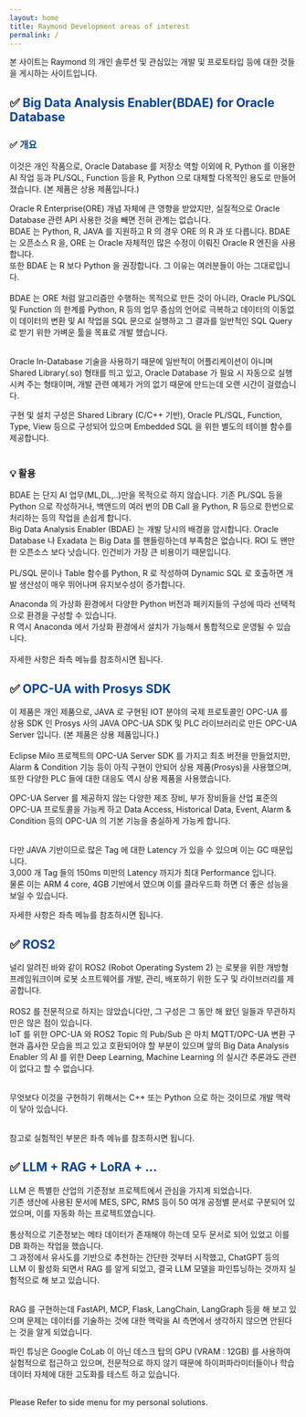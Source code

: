 ```yaml
---
layout: home
title: Raymond Development areas of interest
permalink: /
---
```

본 사이트는 Raymond 의 개인 솔루션 및 관심있는 개발 및 프로토타입 등에 대한 것들을 게시하는 사이트입니다.


## ✅<span style="color:#034299"> Big Data Analysis Enabler(BDAE) for Oracle Database

### ✅<span style="color:#034299"> 개요
이것은 개인 작품으로, Oracle Database 를 저장소 역할 이외에 R, Python 를 이용한 AI 작업 등과 PL/SQL, Function 등을 R, Python 으로 대체할 다목적인 용도로 만들어졌습니다. (본 제품은 상용 제품입니다.)<br>

Oracle R Enterprise(ORE) 개념 자체에 큰 영향을 받았지만, 실질적으로 Oracle Database 관련 API 사용한 것을 빼면 전혀 관계는 없습니다.
<br>
BDAE 는 Python, R, JAVA 를 지원하고 R 의 경우 ORE 의 R 과 또 다릅니다.  BDAE 는 오픈소스 R 을, ORE 는 Oracle 자체적인 
많은 수정이 이뤄진 Oracle R 엔진을 사용합니다. <br> 또한 BDAE 는 R 보다 Python 을 권장합니다.  그 이유는 여러분들이 아는 그대로입니다. <br><br>
BDAE 는 ORE 처럼 알고리즘만 수행하는 목적으로 만든 것이 아니라, Oracle PL/SQL 및 Function 의 한계를 Python, R 등의 업무 중심의 언어로 극복하고 데이터의 이동없이 데이터의 변환 및 AI 작업을 SQL 문으로 실행하고 그 결과를 일반적인 SQL Query 로 받기 위한 가벼운 툴을 목표로 개발 했습니다.<br><br>

Oracle In-Database 기술을 사용하기 때문에 일반적이 어플리케이션이 아니며 Shared Library(.so) 형태를 띄고 있고, Oracle Database 가 필요 시 자동으로 실행시켜 주는 형태이며, 개발 관련 예제가 거의 없기 때문에 만드는데 오랜 시간이 걸렸습니다.<br>

구현 및 설치 구성은 Shared Library (C/C++ 기반), Oracle PL/SQL, Function, Type, View 등으로 구성되어 있으며 Embedded SQL 을 위한 별도의 테이블 함수를 제공합니다.<br><br>



### 💡 활용
BDAE 는 단지 AI 업무(ML,DL,..)만을 목적으로 하지 않습니다.  기존 PL/SQL 등을 Python 으로 작성하거나, 백앤드의 여러 번의 DB Call 을 Python, R 등으로 한번으로 처리하는 등의 작업을 손쉽게 합니다.<br>
Big Data Analysis Enabler (BDAE) 는 개발 당시의 배경을 암시합니다.  Oracle Database 나 Exadata 는 Big Data 를 핸들링하는데 부족함은 없습니다.  ROI 도 왠만한 오픈소스 보다 낫습니다. 인건비가 가장 큰 비용이기 때문입니다.<br>
<br>
PL/SQL 문이나 Table 함수를 Python, R 로 작성하여 Dynamic SQL 로 호출하면 개발 생산성이 매우 뛰어나며 유지보수성이 증가합니다.<br>

Anaconda 의 가상화 환경에서 다양한 Python 버전과 패키지들의 구성에 따라 선택적으로 환경을 구성할 수 있습니다.<br>
R 역시 Anaconda 에서 가상화 환경에서 설치가 가능해서 통합적으로 운영될 수 있습니다.<br><br>
자세한 사항은 좌측 메뉴를 참조하시면 됩니다.


## ✅<span style="color:#034299"> OPC-UA with Prosys SDK

이 제품은 개인 제품으로, JAVA 로 구현된 IOT 분야의 국제 프로토콜인 OPC-UA 를 상용 SDK 인 Prosys 사의 JAVA OPC-UA SDK 및 PLC 라이브러리로 만든 OPC-UA Server 입니다. (본 제품은 상용 제품입니다.)<br><br>
Eclipse Milo 프로젝트의 OPC-UA Server SDK 를 가지고 최초 버전을 만들었지만, Alarm & Condition 기능 등이 아직 구현이 안되어 상용 제품(Prosys)을 사용했으며, 또한 다양한 PLC 들에 대한 대응도 역시 상용 제품을 사용했습니다.<br>

OPC-UA Server 를 제공하지 않는 다양한 제조 장비, 부가 장비들을 산업 표준의 OPC-UA 프로토콜을 가능케 하고 Data Access, Historical Data, Event, Alarm & Condition 등의 OPC-UA 의 기본 기능을 충실하게 가능케 합니다. <br><br>

다만 JAVA 기반이므로 많은 Tag 에 대한 Latency 가 있을 수 있으며 이는 GC 때문입니다.<br>
3,000 개 Tag 들의 150ms 미만의 Latency 까지가 최대 Performance 입니다.<br>
물론 이는 ARM 4 core, 4GB 기반에서 였으며 이를 클라우드화 하면 더 좋은 성능을 보일 수 있습니다. <br>

자세한 사항은 좌측 메뉴를 참조하시면 됩니다.


## ✅<span style="color:#034299"> ROS2
널리 알려진 바와 같이 ROS2 (Robot Operating System 2) 는 로봇을 위한 개방형 프레임워크이며 로봇 소프트웨어를 개발, 관리, 배포하기 위한 도구 및 라이브러리를 제공합니다.<br><br>
ROS2 를 전문적으로 하지는 않았습니다만, 그 구성은 그 동안 해 왔던 일들과 무관하지만은 않은 점이 있습니다. <br>
IoT 를 위한 OPC-UA 와 ROS2 Topic 의 Pub/Sub 은 마치 MQTT/OPC-UA 변환 구현과 흡사한 모습을 띄고 있고 호환되어야 할 부분이 있으며 앞의 Big Data Analysis Enabler 의 AI 를 위한 Deep Learning, Machine Learning 의 실시간 추론과도 관련이 없다고 할 수 없습니다.<br><br>

무엇보다 이것을 구현하기 위해서는 C++ 또는 Python 으로 하는 것이므로 개발 맥락이 닿아 있습니다. <br><br>

참고로 실험적인 부분은 좌측 메뉴를 참조하시면 됩니다.<br>

## ✅<span style="color:#034299"> LLM + RAG + LoRA + ...
LLM 은 특별한 산업의 기준정보 프로젝트에서 관심을 가지게 되었습니다. <br>
기존 생산에 사용된 문서에 MES, SPC, RMS 등이 50 여개 공정별 문서로 구분되어 있었으며, 이를 자동화 하는 프로젝트였습니다.<br><br>
통상적으로 기준정보는 메타 데이터가 존재해야 하는데 모두 문서로 되어 있었고 이를 DB 화하는 작업을 했습니다. <br>
그 과정에서 유사도를 기반으로 추천하는 간단한 것부터 시작했고, ChatGPT 등의 LLM 이 활성화 되면서 RAG 를 알게 되었고, 결국 LLM 모델을 파인튜닝하는 것까지 실험적으로 해 보고 있습니다.<br><br>

RAG 를 구현하는데 FastAPI, MCP, Flask, LangChain, LangGraph 등을 해 보고 있으며 문제는 데이터를 기술하는 것에 대한 맥락을 AI 측면에서 생각하지 않으면 안된다는 것을 알게 되었습니다.<br>

파인 튜닝은 Google CoLab 이 아닌 데스크 탑의 GPU (VRAM : 12GB) 를 사용하여 실험적으로 접근하고 있으며, 전문적으로 하지 않기 때문에 하이퍼파라미터들이나 학습 데이터 자체에 대한 고도화를 테스트 하고 있습니다. <br><br>


Please Refer to side menu for my personal solutions.
